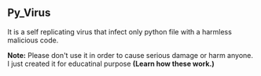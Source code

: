 ## Py_Virus

It is a self replicating virus that infect only python file with a harmless malicious code.

**Note:** Please don't use it in order to cause serious damage or harm anyone. I just created it for educatinal purpose **(Learn how these work.)**
